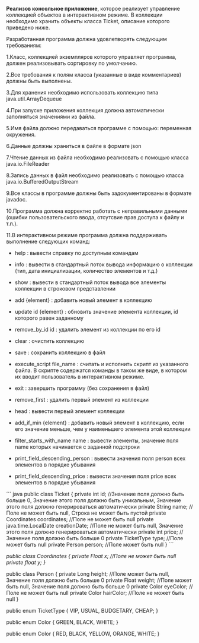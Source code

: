 **Реализов консольное приложение**, которое реализует управление коллекцией объектов в интерактивном режиме. В коллекции необходимо хранить объекты класса Ticket, описание которого приведено ниже.

Разработанная программа должна удовлетворять следующим требованиям:

1.Класс, коллекцией экземпляров которого управляет программа, должен реализовывать сортировку по умолчанию.

2.Все требования к полям класса (указанные в виде комментариев) должны быть выполнены.

3.Для хранения необходимо использовать коллекцию типа java.util.ArrayDequeue

4.При запуске приложения коллекция должна автоматически заполняться значениями из файла.

5.Имя файла должно передаваться программе с помощью: переменная окружения.

6.Данные должны храниться в файле в формате json

7.Чтение данных из файла необходимо реализовать с помощью класса java.io.FileReader

8.Запись данных в файл необходимо реализовать с помощью класса java.io.BufferedOutputStream

9.Все классы в программе должны быть задокументированы в формате javadoc.

10.Программа должна корректно работать с неправильными данными (ошибки пользовательского ввода, отсутсвие прав доступа к файлу и т.п.).

11.В интерактивном режиме программа должна поддерживать выполнение следующих команд:

- help : вывести справку по доступным командам

- info : вывести в стандартный поток вывода информацию о коллекции (тип, дата инициализации, количество элементов и т.д.)

- show : вывести в стандартный поток вывода все элементы коллекции в строковом представлении

- add {element} : добавить новый элемент в коллекцию

- update id {element} : обновить значение элемента коллекции, id которого равен заданному

- remove_by_id id : удалить элемент из коллекции по его id

- clear : очистить коллекцию

- save : сохранить коллекцию в файл

- execute_script file_name : считать и исполнить скрипт из указанного файла. В скрипте содержатся команды в таком же виде, в котором их вводит пользователь в интерактивном режиме.

- exit : завершить программу (без сохранения в файл)

- remove_first : удалить первый элемент из коллекции

- head : вывести первый элемент коллекции

- add_if_min {element} : добавить новый элемент в коллекцию, если его значение меньше, чем у наименьшего элемента этой коллекции

- filter_starts_with_name name : вывести элементы, значение поля name которых начинается с заданной подстроки

- print_field_descending_person : вывести значения поля person всех элементов в порядке убывания

- print_field_descending_price : вывести значения поля price всех элементов в порядке убывания

´´´ java
public class Ticket {
    private int id; //Значение поля должно быть больше 0, Значение этого поля должно быть уникальным, Значение этого поля должно генерироваться автоматически
    private String name; //Поле не может быть null, Строка не может быть пустой
    private Coordinates coordinates; //Поле не может быть null
    private java.time.LocalDate creationDate; //Поле не может быть null, Значение этого поля должно генерироваться автоматически
    private int price; //Значение поля должно быть больше 0
    private TicketType type; //Поле может быть null
    private Person person; //Поле может быть null
}
´´´



*public class Coordinates {
    private Float x; //Поле не может быть null
    private float y;
}*



public class Person {
    private Long height; //Поле может быть null, Значение поля должно быть больше 0
    private Float weight; //Поле может быть null, Значение поля должно быть больше 0
    private Color eyeColor; //Поле не может быть null
    private Color hairColor; //Поле не может быть null
}



public enum TicketType {
    VIP,
    USUAL,
    BUDGETARY,
    CHEAP;
}



public enum Color {
    GREEN,
    BLACK,
    WHITE;
}



public enum Color {
    RED,
    BLACK,
    YELLOW,
    ORANGE,
    WHITE;
}
